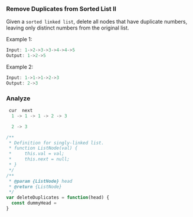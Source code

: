 ### Remove Duplicates from Sorted List II

Given a `sorted linked list`, delete all nodes that have duplicate numbers, leaving only distinct numbers from the original list.

Example 1:

```js
Input: 1->2->3->3->4->4->5
Output: 1->2->5
```

Example 2:

```js
Input: 1->1->1->2->3
Output: 2->3
```

### Analyze

```js
 cur  next
  1 -> 1 -> 1 -> 2 -> 3

  2 -> 3
```

```js
/**
 * Definition for singly-linked list.
 * function ListNode(val) {
 *     this.val = val;
 *     this.next = null;
 * }
 */
/**
 * @param {ListNode} head
 * @return {ListNode}
 */
var deleteDuplicates = function(head) {
  const dummyHead =
}
```